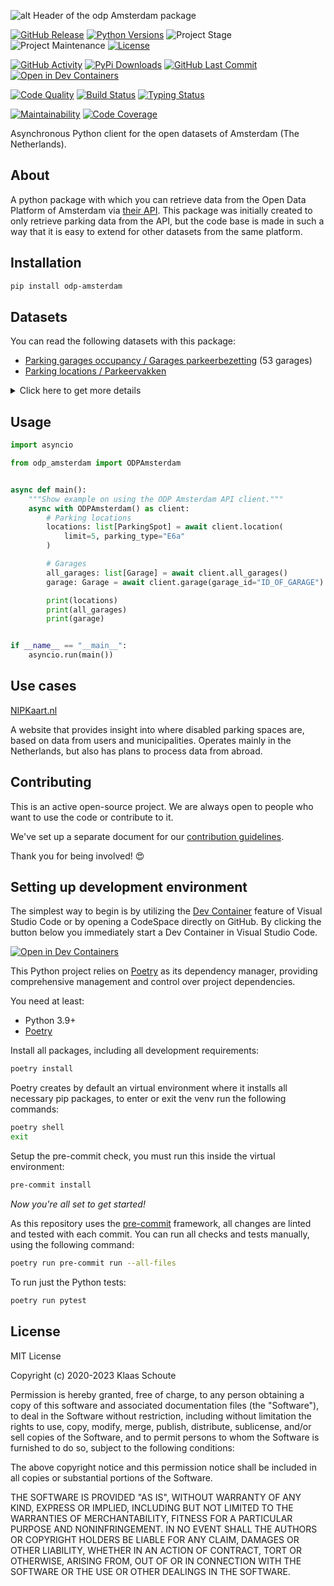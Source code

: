<!-- Header -->
![alt Header of the odp Amsterdam package](https://raw.githubusercontent.com/klaasnicolaas/python-odp-amsterdam/main/assets/header_odp_amsterdam-min.png)

<!-- PROJECT SHIELDS -->
[![GitHub Release][releases-shield]][releases]
[![Python Versions][python-versions-shield]][pypi]
![Project Stage][project-stage-shield]
![Project Maintenance][maintenance-shield]
[![License][license-shield]](LICENSE)

[![GitHub Activity][commits-shield]][commits-url]
[![PyPi Downloads][downloads-shield]][downloads-url]
[![GitHub Last Commit][last-commit-shield]][commits-url]
[![Open in Dev Containers][devcontainer-shield]][devcontainer]

[![Code Quality][code-quality-shield]][code-quality]
[![Build Status][build-shield]][build-url]
[![Typing Status][typing-shield]][typing-url]

[![Maintainability][maintainability-shield]][maintainability-url]
[![Code Coverage][codecov-shield]][codecov-url]

Asynchronous Python client for the open datasets of Amsterdam (The Netherlands).

## About

A python package with which you can retrieve data from the Open Data Platform of Amsterdam via [their API][api]. This package was initially created to only retrieve parking data from the API, but the code base is made in such a way that it is easy to extend for other datasets from the same platform.

## Installation

```bash
pip install odp-amsterdam
```

## Datasets

You can read the following datasets with this package:

- [Parking garages occupancy / Garages parkeerbezetting][garages] (53 garages)
- [Parking locations / Parkeervakken][parking]

<details>
    <summary>Click here to get more details</summary>

### Parking garages

Read the occupancy of a parking garage in Amsterdam (The Netherlands), both for day visitors (short-term parking) and season ticket holders (long-term parking).

**NOTE**: Not all parking garages have data for long-term parking.

| Variable | Type | Description |
| :------- | :--- | :---------- |
| `garage_id` | string | The id of the garage |
| `garage_name` | string | The name of the garage |
| `state` | string | The state of the garage (`ok` or `problem`) |
| `free_space_short` | integer | The number of free spaces for day visitors |
| `free_space_long` | integer (or None) | The number of free spaces for season ticket holders |
| `short_capacity` | integer | The total capacity of the garage for day visitors |
| `long_capacity` | integer (or None) | The total capacity of the garage for season ticket holders |
| `availability_pct` | float | The percentage of free parking spaces |
| `longitude` | float | The longitude of the garage |
| `latitude` | float | The latitude of the garage |
| `updated_at` | datetime | The last time the data was updated |

### Parking locations

You can use the following parameters in your request:

- **limit** (default: 10) - How many results you want to retrieve.
- **parking_type** (default: "") - Filter based on the `eType` from the geojson data.

| Variable | Type | Description |
| :------- | :--- | :---------- |
| `spot_id` | string | The id of the location |
| `spot_type` | string (or None) | The type of the location (e.g. **E6a**) |
| `spot_description` | string (or None) | The description of the location type |
| `street` | string (or None) | The street name of the location |
| `number` | integer (or None) | How many parking spots there are on this location |
| `orientation` | string (or None) | The parking orientation of the location (**visgraag**, **langs** or **file**) |
| `coordinates` | list[float] | The coordinates of the location |
</details>

## Usage

```python
import asyncio

from odp_amsterdam import ODPAmsterdam


async def main():
    """Show example on using the ODP Amsterdam API client."""
    async with ODPAmsterdam() as client:
        # Parking locations
        locations: list[ParkingSpot] = await client.location(
            limit=5, parking_type="E6a"
        )

        # Garages
        all_garages: list[Garage] = await client.all_garages()
        garage: Garage = await client.garage(garage_id="ID_OF_GARAGE")

        print(locations)
        print(all_garages)
        print(garage)


if __name__ == "__main__":
    asyncio.run(main())
```

## Use cases

[NIPKaart.nl][nipkaart]

A website that provides insight into where disabled parking spaces are, based on data from users and municipalities. Operates mainly in the Netherlands, but also has plans to process data from abroad.

## Contributing

This is an active open-source project. We are always open to people who want to
use the code or contribute to it.

We've set up a separate document for our
[contribution guidelines](CONTRIBUTING.md).

Thank you for being involved! :heart_eyes:

## Setting up development environment

The simplest way to begin is by utilizing the [Dev Container][devcontainer]
feature of Visual Studio Code or by opening a CodeSpace directly on GitHub.
By clicking the button below you immediately start a Dev Container in Visual Studio Code.

[![Open in Dev Containers][devcontainer-shield]][devcontainer]

This Python project relies on [Poetry][poetry] as its dependency manager,
providing comprehensive management and control over project dependencies.

You need at least:

- Python 3.9+
- [Poetry][poetry-install]

Install all packages, including all development requirements:

```bash
poetry install
```

Poetry creates by default an virtual environment where it installs all
necessary pip packages, to enter or exit the venv run the following commands:

```bash
poetry shell
exit
```

Setup the pre-commit check, you must run this inside the virtual environment:

```bash
pre-commit install
```

*Now you're all set to get started!*

As this repository uses the [pre-commit][pre-commit] framework, all changes
are linted and tested with each commit. You can run all checks and tests
manually, using the following command:

```bash
poetry run pre-commit run --all-files
```

To run just the Python tests:

```bash
poetry run pytest
```

## License

MIT License

Copyright (c) 2020-2023 Klaas Schoute

Permission is hereby granted, free of charge, to any person obtaining a copy
of this software and associated documentation files (the "Software"), to deal
in the Software without restriction, including without limitation the rights
to use, copy, modify, merge, publish, distribute, sublicense, and/or sell
copies of the Software, and to permit persons to whom the Software is
furnished to do so, subject to the following conditions:

The above copyright notice and this permission notice shall be included in all
copies or substantial portions of the Software.

THE SOFTWARE IS PROVIDED "AS IS", WITHOUT WARRANTY OF ANY KIND, EXPRESS OR
IMPLIED, INCLUDING BUT NOT LIMITED TO THE WARRANTIES OF MERCHANTABILITY,
FITNESS FOR A PARTICULAR PURPOSE AND NONINFRINGEMENT. IN NO EVENT SHALL THE
AUTHORS OR COPYRIGHT HOLDERS BE LIABLE FOR ANY CLAIM, DAMAGES OR OTHER
LIABILITY, WHETHER IN AN ACTION OF CONTRACT, TORT OR OTHERWISE, ARISING FROM,
OUT OF OR IN CONNECTION WITH THE SOFTWARE OR THE USE OR OTHER DEALINGS IN THE
SOFTWARE.

[api]: https://api.data.amsterdam.nl
[nipkaart]: https://www.nipkaart.nl
[garages]: https://data.amsterdam.nl/datasets/9ORkef6T-aU29g/actuele-beschikbaarheid-parkeergarages/
[parking]: https://api.data.amsterdam.nl/v1/docs/datasets/parkeervakken.html

<!-- MARKDOWN LINKS & IMAGES -->
[build-shield]: https://github.com/klaasnicolaas/python-odp-amsterdam/actions/workflows/tests.yaml/badge.svg
[build-url]: https://github.com/klaasnicolaas/python-odp-amsterdam/actions/workflows/tests.yaml
[code-quality-shield]: https://github.com/klaasnicolaas/python-odp-amsterdam/actions/workflows/codeql.yaml/badge.svg
[code-quality]: https://github.com/klaasnicolaas/python-odp-amsterdam/actions/workflows/codeql.yaml
[commits-shield]: https://img.shields.io/github/commit-activity/y/klaasnicolaas/python-odp-amsterdam.svg
[commits-url]: https://github.com/klaasnicolaas/python-odp-amsterdam/commits/main
[codecov-shield]: https://codecov.io/gh/klaasnicolaas/python-odp-amsterdam/branch/main/graph/badge.svg?token=F6CE1S25NV
[codecov-url]: https://codecov.io/gh/klaasnicolaas/python-odp-amsterdam
[devcontainer-shield]: https://img.shields.io/static/v1?label=Dev%20Containers&message=Open&color=blue&logo=visualstudiocode
[devcontainer]: https://vscode.dev/redirect?url=vscode://ms-vscode-remote.remote-containers/cloneInVolume?url=https://github.com/klaasnicolaas/python-odp-amsterdam
[downloads-shield]: https://img.shields.io/pypi/dm/odp-amsterdam
[downloads-url]: https://pypistats.org/packages/odp-amsterdam
[license-shield]: https://img.shields.io/github/license/klaasnicolaas/python-odp-amsterdam.svg
[last-commit-shield]: https://img.shields.io/github/last-commit/klaasnicolaas/python-odp-amsterdam.svg
[maintenance-shield]: https://img.shields.io/maintenance/yes/2023.svg
[maintainability-shield]: https://api.codeclimate.com/v1/badges/72d6baa9151bb0b0cfdf/maintainability
[maintainability-url]: https://codeclimate.com/github/klaasnicolaas/python-odp-amsterdam/maintainability
[project-stage-shield]: https://img.shields.io/badge/project%20stage-experimental-yellow.svg
[pypi]: https://pypi.org/project/odp-amsterdam/
[python-versions-shield]: https://img.shields.io/pypi/pyversions/odp-amsterdam
[typing-shield]: https://github.com/klaasnicolaas/python-odp-amsterdam/actions/workflows/typing.yaml/badge.svg
[typing-url]: https://github.com/klaasnicolaas/python-odp-amsterdam/actions/workflows/typing.yaml
[releases-shield]: https://img.shields.io/github/release/klaasnicolaas/python-odp-amsterdam.svg
[releases]: https://github.com/klaasnicolaas/python-odp-amsterdam/releases

[poetry-install]: https://python-poetry.org/docs/#installation
[poetry]: https://python-poetry.org
[pre-commit]: https://pre-commit.com
